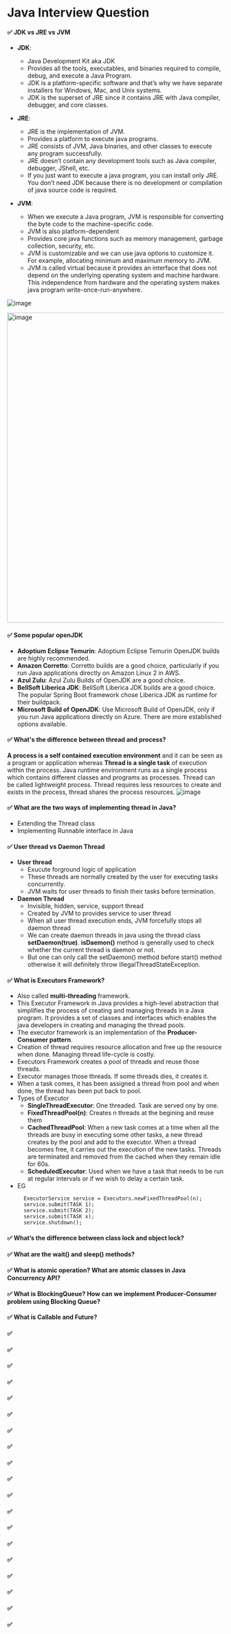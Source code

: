 # Java Interview Question

#### ✅ JDK vs JRE vs JVM
  - **JDK**:
    - Java Development Kit aka JDK
    - Provides all the tools, executables, and binaries required to compile, debug, and execute a Java Program.
    - JDK is a platform-specific software and that’s why we have separate installers for Windows, Mac, and Unix systems.
    - JDK is the superset of JRE since it contains JRE with Java compiler, debugger, and core classes.
  
  - **JRE**:
    - JRE is the implementation of JVM.
    - Provides a platform to execute java programs.
    - JRE consists of JVM, Java binaries, and other classes to execute any program successfully.
    - JRE doesn’t contain any development tools such as Java compiler, debugger, JShell, etc.
    - If you just want to execute a java program, you can install only JRE. You don’t need JDK because there is no development or compilation of java source code is required.
  
  - **JVM**:
    - When we execute a Java program, JVM is responsible for converting the byte code to the machine-specific code.
    - JVM is also platform-dependent
    - Provides core java functions such as memory management, garbage collection, security, etc.
    - JVM is customizable and we can use java options to customize it. For example, allocating minimum and maximum memory to JVM.
    - JVM is called virtual because it provides an interface that does not depend on the underlying operating system and machine hardware. This independence from hardware and the operating system makes java program write-once-run-anywhere.

![image](https://github.com/SbrTa/Notes/assets/8649145/5f2b43bd-a6b6-40be-9064-71a783cf4061)

<img width="721" alt="image" src="https://github.com/SbrTa/Notes/assets/8649145/4d01db92-64ce-4635-9e98-6dc61b261d5e">


#### ✅ Some popular openJDK
  - **Adoptium Eclipse Temurin**: Adoptium Eclipse Temurin OpenJDK builds are highly recommended.
  - **Amazon Corretto**: Corretto builds are a good choice, particularly if you run Java applications directly on Amazon Linux 2 in AWS.
  - **Azul Zulu**: Azul Zulu Builds of OpenJDK are a good choice.
  - **BellSoft Liberica JDK**: BellSoft Liberica JDK builds are a good choice. The popular Spring Boot framework chose Liberica JDK as runtime for their buildpack.
  - **Microsoft Build of OpenJDK**: Use Microsoft Build of OpenJDK, only if you run Java applications directly on Azure. There are more established options available.


#### ✅ What's the difference between thread and process?
**A process is a self contained execution environment** and it can be seen as a program or application whereas **Thread is a single task** of execution within the process. Java runtime environment runs as a single process which contains different classes and programs as processes. Thread can be called lightweight process. Thread requires less resources to create and exists in the process, thread shares the process resources.
![image](https://github.com/SbrTa/Notes/assets/8649145/a9f71441-e1df-496d-ac42-7ef3c3a0d1ff)


#### ✅ What are the two ways of implementing thread in Java?
  - Extending the Thread class
  - Implementing Runnable interface in Java


#### ✅ User thread vs Daemon Thread
  - **User thread**
    - Exucute forground logic of application
    - These threads are normally created by the user for executing tasks concurrently. 	
    - JVM waits for user threads to finish their tasks before termination. 	
  - **Daemon Thread**
    - Invisible, hidden, service, support thread
    - Created by JVM to provides service to user thread
    - When all user thread execution ends, JVM forcefully stops all daemon thread
    - We can create daemon threads in java using the thread class **setDaemon(true)**. **isDaemon()** method is generally used to check whether the current thread is daemon or not.
    - But one can only call the setDaemon() method before start() method otherwise it will definitely throw IllegalThreadStateException.

#### ✅ What is Executors Framework?
  - Also called **multi-threading** framework.
  - This Executor Framework in Java provides a high-level abstraction that simplifies the process of creating and managing threads in a Java program. It provides a set of classes and interfaces which enables the java developers in creating and managing the thread pools.
  - The executor framework is an implementation of the **Producer-Consumer pattern**.
  - Creation of thread requires resource allocation and free up the resource when done. Managing thread life-cycle is costly.
  - Executors Framework creates a pool of threads and reuse those threads.
  - Executor manages those threads. If some threads dies, it creates it.
  - When a task comes, it has been assigned a thread from pool and when done, the thread has been put back to pool.
  - Types of Executor
    - **SingleThreadExecutor**: One threaded. Task are served ony by one.
    - **FixedThreadPool(n)**: Creates n threads at the begining and reuse them
    - **CachedThreadPool**: When a new task comes at a time when all the threads are busy in executing some other tasks, a new thread creates by the pool and add to the executor. When a thread becomes free, it carries out the execution of the new tasks. Threads are terminated and removed from the cached when they remain idle for 60s.
    - **ScheduledExecutor**: Used when we have a task that needs to be run at regular intervals or if we wish to delay a certain task.
  - EG
    ```
      ExecutorService service = Executors.newFixedThreadPool(n);
      service.submit(TASK 1);
      service.submit(TASK 2);
      service.submit(TASK x);
      service.shutdown();
    ```

#### ✅ What’s the difference between class lock and object lock?

#### ✅ What are the wait() and sleep() methods?

#### ✅ What is atomic operation? What are atomic classes in Java Concurrency API?
#### ✅ What is BlockingQueue? How can we implement Producer-Consumer problem using Blocking Queue?
#### ✅ What is Callable and Future?
#### ✅ 
#### ✅ 
#### ✅ 
#### ✅ 
#### ✅ 
#### ✅ 
#### ✅ 
#### ✅ 
#### ✅ 
#### ✅ 
#### ✅ 
#### ✅ 
#### ✅ 
#### ✅ 
#### ✅ 
#### ✅ 
#### ✅ 
#### ✅ 
#### ✅ 
